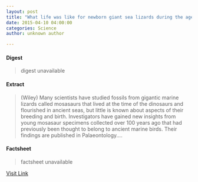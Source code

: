```yaml
---
layout: post
title: "What life was like for newborn giant sea lizards during the age of the dinosaur"
date: 2015-04-10 04:00:00
categories: Science
author: unknown author

---
```



#### Digest
>digest unavailable

#### Extract
>(Wiley) Many scientists have studied fossils from gigantic marine lizards called mosasaurs that lived at the time of the dinosaurs and flourished in ancient seas, but little is known about aspects of their breeding and birth. Investigators have gained new insights from young mosasaur specimens collected over 100 years ago that had previously been thought to belong to ancient marine birds. Their findings are published in Palaeontology....

#### Factsheet
>factsheet unavailable

[Visit Link](http://www.eurekalert.org/pub_releases/2015-04/w-wlw041015.php)


